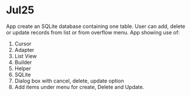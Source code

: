 # Jul25
App create an SQLite database containing one table. User can add, delete or update records from list or from overflow menu. App showing use of:

1. Cursor
2. Adapter
3. List View
4. Builder 
5. Helper
6. SQLite 
7. Dialog box with cancel, delete, update option
8. Add items under menu for create, Delete and Update.
